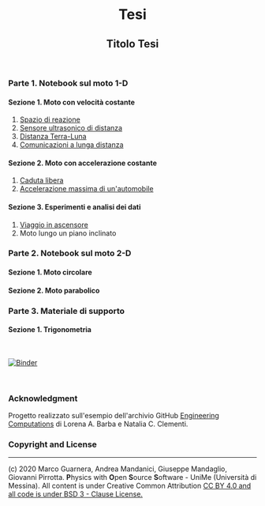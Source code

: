 <div align = "center">

# Tesi

</div>

<div align = "center">

## Titolo Tesi

</div>

&nbsp;

### Parte 1. Notebook sul moto 1-D

#### Sezione 1. Moto con velocità costante

1. [Spazio di reazione](/Notebook/Spazio_di_reazione.ipynb)
2. [Sensore ultrasonico di distanza](/Notebook/Sensore_di_distanza.ipynb)
3. [Distanza Terra-Luna](/Notebook/Distanza_Terra_Luna.ipynb)
4. [Comunicazioni a lunga distanza](/Notebook/Comunicazioni_a_lunga_distanza.ipynb)

#### Sezione 2. Moto con accelerazione costante

1. [Caduta libera](/Notebook/Caduta_libera.ipynb)
2. [Accelerazione massima di un'automobile](/Notebook/Accelerazione_automobile.ipynb)

#### Sezione 3. Esperimenti e analisi dei dati

1. [Viaggio in ascensore](/Notebook/Viaggio_in_ascensore.ipynb)
2. Moto lungo un piano inclinato

### Parte 2. Notebook sul moto 2-D

#### Sezione 1. Moto circolare

#### Sezione 2. Moto parabolico

### Parte 3. Materiale di supporto

#### Sezione 1. Trigonometria

&nbsp;

[![Binder](https://mybinder.org/badge_logo.svg)](https://mybinder.org/v2/gh/POSS-UniMe/simple-physics-with-Python/master)

&nbsp;

### Acknowledgment

Progetto realizzato sull'esempio dell'archivio GitHub [Engineering Computations](https://github.com/engineersCode/EngComp) di Lorena A. Barba e Natalia C. Clementi.

### Copyright and License
-------------------------
(c) 2020 Marco Guarnera, Andrea Mandanici, Giuseppe Mandaglio, Giovanni Pirrotta. **P**hysics with **O**pen **S**ource **S**oftware - UniMe (Università di Messina). All content is under Creative Common Attribution <a rel="license" href="https://creativecommons.org/licenses/by/4.0"> CC BY 4.0 and all code is under [BSD 3 - Clause License.](https://opensource.org/licenses/BSD-3-Clause)
